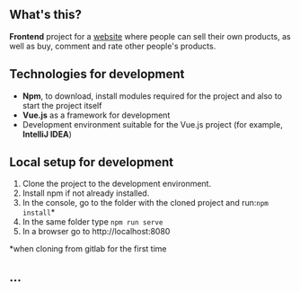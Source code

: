 ## What's this?
**Frontend** project for a [website](http://buysell.hopto.org) where people can sell their own products, as well as buy, comment and rate other people's products.

## Technologies for development
- **Npm**, to download, install modules required for the project and also to start the project itself
- **Vue.js** as a framework for development
- Development environment suitable for the Vue.js project (for example, **IntelliJ IDEA**)

## Local setup for development
1. Clone the project to the development environment.
2. Install npm if not already installed.
3. In the console, go to the folder with the cloned project and run:```npm install```*
4. In the same folder type ```npm run serve```
5. In a browser go to http://localhost:8080

*when cloning from gitlab for the first time

## ...
